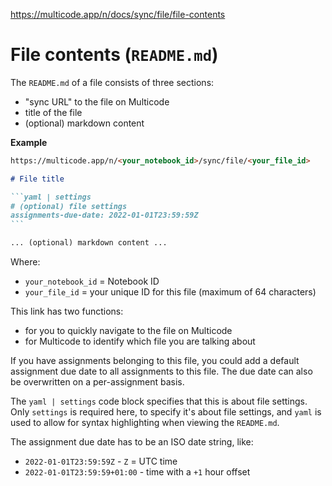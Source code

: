 https://multicode.app/n/docs/sync/file/file-contents

# File contents (`README.md`)

The `README.md` of a file consists of three sections:
- "sync URL" to the file on Multicode
- title of the file
- (optional) markdown content

**Example**

````markdown
https://multicode.app/n/<your_notebook_id>/sync/file/<your_file_id>

# File title

```yaml | settings
# (optional) file settings
assignments-due-date: 2022-01-01T23:59:59Z
```

... (optional) markdown content ...
````

Where:
- `your_notebook_id` = Notebook ID
- `your_file_id` = your unique ID for this file (maximum of 64 characters)

This link has two functions:
- for you to quickly navigate to the file on Multicode
- for Multicode to identify which file you are talking about

If you have assignments belonging to this file, you could add a default assignment due date to all assignments to this file. The due date can also be overwritten on a per-assignment basis.

The `yaml | settings` code block specifies that this is about file settings. Only `settings` is required here, to specify it's about file settings, and `yaml` is used to allow for syntax highlighting when viewing the `README.md`.

The assignment due date has to be an ISO date string, like:
- `2022-01-01T23:59:59Z` - `Z` = UTC time
- `2022-01-01T23:59:59+01:00` - time with a `+1` hour offset